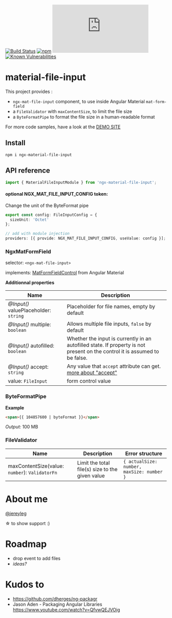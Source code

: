 [![Build Status](https://travis-ci.org/merlosy/ngx-material-file-input.svg?branch=master)](https://travis-ci.org/merlosy/ngx-material-file-input)
[![npm](https://img.shields.io/npm/dt/ngx-material-file-input.svg)](https://www.npmjs.com/package/ngx-material-file-input)
[![](http://img.badgesize.io/https://unpkg.com/ngx-material-file-input@latest/bundles/ngx-material-file-input.umd.min.js?label=full%20size%20as%20min.js&compression=gzip&style=square&color=02adff)](https://www.npmjs.com/package/ngx-material-file-input)
[![Known Vulnerabilities](https://snyk.io/test/github/merlosy/ngx-material-file-input/badge.svg)](https://snyk.io/test/github/merlosy/ngx-material-file-input)

# material-file-input

This project provides :

* `ngx-mat-file-input` component, to use inside Angular Material `mat-form-field`
* a `FileValidator` with `maxContentSize`, to limit the file size
* a `ByteFormatPipe` to format the file size in a human-readable format

For more code samples, have a look at the [DEMO SITE](https://merlosy.github.io/ngx-material-file-input)

## Install

```
npm i ngx-material-file-input
```

## API reference

```ts
import { MaterialFileInputModule } from 'ngx-material-file-input';
```

#### optional NGX_MAT_FILE_INPUT_CONFIG token:

Change the unit of the ByteFormat pipe

```ts
export const config: FileInputConfig = {
  sizeUnit: 'Octet'
};

// add with module injection
providers: [{ provide: NGX_MAT_FILE_INPUT_CONFIG, useValue: config }];
```

### NgxMatFormField

selector: `<ngx-mat-file-input>`

implements: [MatFormFieldControl](https://material.angular.io/components/form-field/api#MatFormFieldControl)<FileInput> from Angular Material

**Additionnal properties**

| Name                                  | Description                                                                                                                 |
| ------------------------------------- | --------------------------------------------------------------------------------------------------------------------------- |
| _@Input()_ valuePlaceholder: `string` | Placeholder for file names, empty by default                                                                                |
| _@Input()_ multiple: `boolean`        | Allows multiple file inputs, `false` by default                                                                             |
| _@Input()_ autofilled: `boolean`      | Whether the input is currently in an autofilled state. If property is not present on the control it is assumed to be false. |
| _@Input()_ accept: `string`           | Any value that `accept` attribute can get. [more about "accept"](https://www.w3schools.com/tags/att_input_accept.asp)       |
| value: `FileInput`                    | form control value                                                                                                          |

### ByteFormatPipe

**Example**

```html
<span>{{ 104857600 | byteFormat }}</span>
```

_Output:_ 100 MB

### FileValidator

| Name                                           | Description                                     | Error structure                           |
| ---------------------------------------------- | ----------------------------------------------- | ----------------------------------------- |
| maxContentSize(value: `number`): `ValidatorFn` | Limit the total file(s) size to the given value | `{ actualSize: number, maxSize: number }` |

# About me

[@jereyleg](https://twitter.com/jereyleg)

&star; to show support :)

# Roadmap

* drop event to add files
* _ideas?_

# Kudos to

* https://github.com/dherges/ng-packagr
* Jason Aden - Packaging Angular Libraries https://www.youtube.com/watch?v=QfvwQEJVOig
